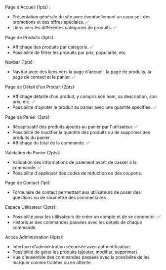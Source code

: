 Page d'Accueil (1pts) : 

- Présentation générale du site avec éventuellement un carousel, des promotions et des offres spéciales. ✅
- Liens vers les différentes catégories de produits. ✅

Page de Produits (3pts) :

- Affichage des produits par catégorie. ✅
- Possibilité de filtrer les produits par prix, popularité, etc.

Navbar (1pts): 

- Navbar avec des liens vers la page d'accueil, la page de produits, la page de contact et le panier. ✅

Page de Détail d'un Produit (2pts): 

- Affichage détaillé d'un produit, y compris son nom, sa description, son prix, etc. ✅
- Possibilité d'ajouter le produit au panier avec une quantité spécifiée. ✅

Page de Panier (3pts): 

- Récapitulatif des produits ajoutés au panier par l'utilisateur. ✅ 
- Possibilité de modifier la quantité des produits ou de supprimer des produits du panier. 
- Affichage du total de la commande. ✅

Validation du Panier (2pts):

- Validation des informations de paiement avant de passer à la commande. ✅
- Possibilité d'appliquer des codes de réduction ou des coupons.

Page de Contact (1pt): 

- Formulaire de contact permettant aux utilisateurs de poser des questions ou de soumettre des commentaires.

Espace Utilisateur (3pts): 

- Possibilité pour les utilisateurs de créer un compte et de se connecter. ✅ 
- Historique des commandes passées avec les détails de chaque commande.

Accès Administration (4pts): 

- Interface d'administration sécurisée avec authentification. 
- Possibilité de gérer les produits (ajouter, modifier, supprimer). 
- Vue d'ensemble des commandes passées avec la possibilité de les marquer comme traitées ou en attente.